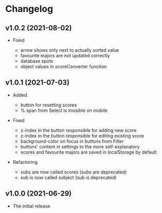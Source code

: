 # Changelog

## v1.0.2 (2021-08-02)

- Fixed

  - arrow shows only next to actually sorted value
  - favourite majors are not updated correctly
  - database spots
  - object values in scoreConverter function

## v1.0.1 (2021-07-03)

- Added

  - button for resetting scores
  - % span from Select is invisible on mobile

- Fixed

  - z-index in the button responsible for adding new score
  - z-index in the button responsible for editing existing score
  - background-color on focus in buttons from Filter
  - buttons' content in settings to the more self-explanatory
  - scores and favourite majors are saved in localStorage by default

- Refactoring

  - subs are now called scores (subs are deprecated)
  - sub is now called subject (sub is deprecated)

## v1.0.0 (2021-06-29)

- The initial release
